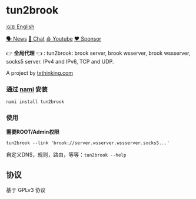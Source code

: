 # tun2brook

[🇬🇧 English](README.md)

[🗣 News](https://t.me/txthinking_news)
[💬 Chat](https://join.txthinking.com)
[🩸 Youtube](https://www.youtube.com/txthinking) 
[❤️ Sponsor](https://github.com/sponsors/txthinking)

👉 **全局代理** 👈 : tun2brook: brook server, brook wsserver, brook wssserver, socks5 server. IPv4 and IPv6, TCP and UDP.

A project by [txthinking.com](https://www.txthinking.com)

### 通过 [nami](https://github.com/txthinking/nami) 安装

```
nami install tun2brook
```

### 使用

**需要ROOT/Admin权限**

```
tun2brook --link 'brook://server.wsserver.wssserver.socks5...'
```

自定义DNS，规则，路由，等等：`tun2brook --help`

## 协议

基于 GPLv3 协议
